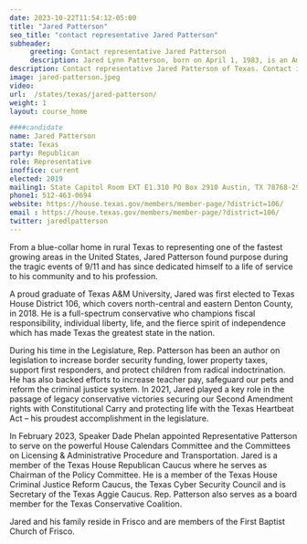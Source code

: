 ```yaml
---
date: 2023-10-22T11:54:12-05:00
title: "Jared Patterson"
seo_title: "contact representative Jared Patterson"
subheader:
     greeting: Contact representative Jared Patterson
     description: Jared Lynn Patterson, born on April 1, 1983, is an American politician serving as a member of the Texas House of Representatives from the 106th district. Elected in November 2018, he officially assumed office on January 8, 2019.
description: Contact representative Jared Patterson of Texas. Contact information for Jared Patterson includes email address, phone number, and mailing address.
image: jared-patterson.jpeg
video:
url:  /states/texas/jared-patterson/
weight: 1
layout: course_home

####candidate
name: Jared Patterson
state: Texas
party: Republican
role: Representative
inoffice: current
elected: 2019
mailing1: State Capitol Room EXT E1.310 PO Box 2910 Austin, TX 78768-2910
phone1: 512-463-0694
website: https://house.texas.gov/members/member-page/?district=106/
email : https://house.texas.gov/members/member-page/?district=106/
twitter: jaredlpatterson
---
```


From a blue-collar home in rural Texas to representing one of the fastest growing areas in the United States, Jared Patterson found purpose during the tragic events of 9/11 and has since dedicated himself to a life of service to his community and to his profession.

A proud graduate of Texas A&M University, Jared was first elected to Texas House District 106, which covers north-central and eastern Denton County, in 2018. He is a full-spectrum conservative who champions fiscal responsibility, individual liberty, life, and the fierce spirit of independence which has made Texas the greatest state in the nation.

During his time in the Legislature, Rep. Patterson has been an author on legislation to increase border security funding, lower property taxes, support first responders, and protect children from radical indoctrination. He has also backed efforts to increase teacher pay, safeguard our pets and reform the criminal justice system. In 2021, Jared played a key role in the passage of legacy conservative victories securing our Second Amendment rights with Constitutional Carry and protecting life with the Texas Heartbeat Act – his proudest accomplishment in the legislature.

In February 2023, Speaker Dade Phelan appointed Representative Patterson to serve on the powerful House Calendars Committee and the Committees on Licensing & Administrative Procedure and Transportation. Jared is a member of the Texas House Republican Caucus where he serves as Chairman of the Policy Committee. He is a member of the Texas House Criminal Justice Reform Caucus, the Texas Cyber Security Council and is Secretary of the Texas Aggie Caucus. Rep. Patterson also serves as a board member for the Texas Conservative Coalition.

Jared and his family reside in Frisco and are members of the First Baptist Church of Frisco.
